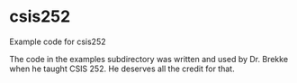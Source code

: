 # csis252
 Example code for csis252

The code in the examples subdirectory was written and used by Dr. Brekke when he taught CSIS 252. He deserves all the credit for that.